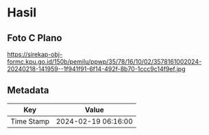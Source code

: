 # Hasil

## Foto C Plano

https://sirekap-obj-formc.kpu.go.id/150b/pemilu/ppwp/35/78/16/10/02/3578161002024-20240218-141959--1f941f91-6f14-492f-8b70-1ccc9c14f9ef.jpg


## Metadata

| Key        | Value               |
| ---------- | ------------------- |
| Time Stamp | 2024-02-19 06:16:00 |



